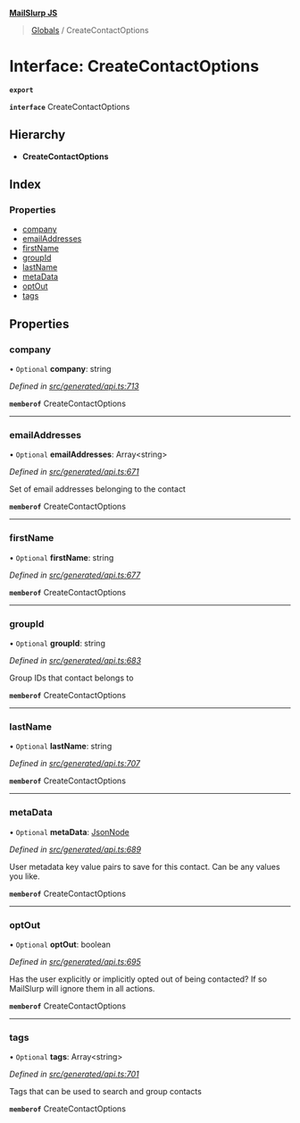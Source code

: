 **[MailSlurp JS](../README.md)**

> [Globals](../README.md) / CreateContactOptions

# Interface: CreateContactOptions

**`export`** 

**`interface`** CreateContactOptions

## Hierarchy

* **CreateContactOptions**

## Index

### Properties

* [company](createcontactoptions.md#company)
* [emailAddresses](createcontactoptions.md#emailaddresses)
* [firstName](createcontactoptions.md#firstname)
* [groupId](createcontactoptions.md#groupid)
* [lastName](createcontactoptions.md#lastname)
* [metaData](createcontactoptions.md#metadata)
* [optOut](createcontactoptions.md#optout)
* [tags](createcontactoptions.md#tags)

## Properties

### company

• `Optional` **company**: string

*Defined in [src/generated/api.ts:713](https://github.com/mailslurp/mailslurp-client/blob/aa918cc/src/generated/api.ts#L713)*

**`memberof`** CreateContactOptions

___

### emailAddresses

• `Optional` **emailAddresses**: Array\<string>

*Defined in [src/generated/api.ts:671](https://github.com/mailslurp/mailslurp-client/blob/aa918cc/src/generated/api.ts#L671)*

Set of email addresses belonging to the contact

**`memberof`** CreateContactOptions

___

### firstName

• `Optional` **firstName**: string

*Defined in [src/generated/api.ts:677](https://github.com/mailslurp/mailslurp-client/blob/aa918cc/src/generated/api.ts#L677)*

**`memberof`** CreateContactOptions

___

### groupId

• `Optional` **groupId**: string

*Defined in [src/generated/api.ts:683](https://github.com/mailslurp/mailslurp-client/blob/aa918cc/src/generated/api.ts#L683)*

Group IDs that contact belongs to

**`memberof`** CreateContactOptions

___

### lastName

• `Optional` **lastName**: string

*Defined in [src/generated/api.ts:707](https://github.com/mailslurp/mailslurp-client/blob/aa918cc/src/generated/api.ts#L707)*

**`memberof`** CreateContactOptions

___

### metaData

• `Optional` **metaData**: [JsonNode](jsonnode.md)

*Defined in [src/generated/api.ts:689](https://github.com/mailslurp/mailslurp-client/blob/aa918cc/src/generated/api.ts#L689)*

User metadata key value pairs to save for this contact. Can be any values you like.

**`memberof`** CreateContactOptions

___

### optOut

• `Optional` **optOut**: boolean

*Defined in [src/generated/api.ts:695](https://github.com/mailslurp/mailslurp-client/blob/aa918cc/src/generated/api.ts#L695)*

Has the user explicitly or implicitly opted out of being contacted? If so MailSlurp will ignore them in all actions.

**`memberof`** CreateContactOptions

___

### tags

• `Optional` **tags**: Array\<string>

*Defined in [src/generated/api.ts:701](https://github.com/mailslurp/mailslurp-client/blob/aa918cc/src/generated/api.ts#L701)*

Tags that can be used to search and group contacts

**`memberof`** CreateContactOptions
